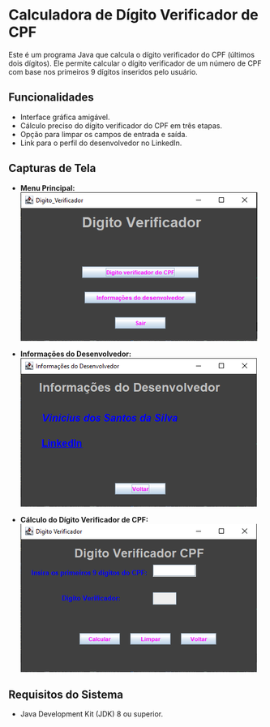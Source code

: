 # Calculadora de Dígito Verificador de CPF

Este é um programa Java que calcula o dígito verificador do CPF (últimos dois dígitos). Ele permite calcular o dígito verificador de um número de CPF com base nos primeiros 9 dígitos inseridos pelo usuário.

## Funcionalidades

- Interface gráfica amigável.
- Cálculo preciso do dígito verificador do CPF em três etapas.
- Opção para limpar os campos de entrada e saída.
- Link para o perfil do desenvolvedor no LinkedIn.


## Capturas de Tela

- **Menu Principal:**
  ![Captura de Tela Menu](./DigitoVerificadorCpf/src/screenshots/Captura%20de%20tela%20Menu.png)

- **Informações do Desenvolvedor:**
  ![Captura de Tela Informações do Dev](./DigitoVerificadorCpf/src/screenshots/Captura%20de%20tela%20InfoDev.png)

- **Cálculo do Dígito Verificador de CPF:**
  ![Captura de Tela Dígito Verificador de CPF](./DigitoVerificadorCpf/src/screenshots/Captura%20de%20tela%20DV_CPF.png)

## Requisitos do Sistema

- Java Development Kit (JDK) 8 ou superior.